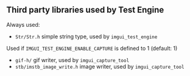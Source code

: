 ## Third party libraries used by Test Engine

Always used:
- `Str/Str.h` simple string type, used by `imgui_test_engine`

Used if `IMGUI_TEST_ENGINE_ENABLE_CAPTURE` is defined to 1 (default: 1)
- `gif-h/` gif writer, used by `imgui_capture_tool`
- `stb/imstb_image_write.h` image writer, used by `imgui_capture_tool`
